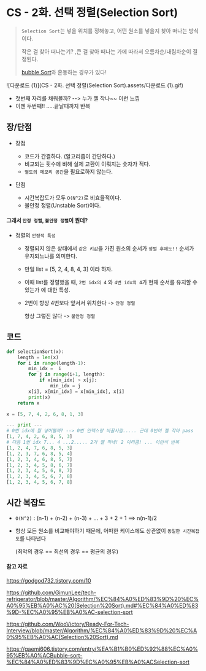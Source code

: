 # CS - 2화. 선택 정렬(Selection Sort)

> `Selection Sort`는 넣을 위치를 정해놓고, 어떤 원소를 넣을지 찾아 떠나는 방식이다.
>
> 작은 걸 찾아 떠나는기? ,큰 걸 찾아 떠나는 가에 따라서 오름차순/내림차순이 결정된다.
>
> [bubble Sort](https://ashoil.tistory.com/16)와 혼동하는 경우가 있다! 





![다운로드 (1)](CS - 2화. 선택 정렬(Selection Sort).assets/다운로드 (1).gif)





- 첫번째 자리를 채워볼까? --> 누가 젤 작나~~ 이런 느낌
- 이젠 두번째!!  .....끝날때까지 반복



## 장/단점

- 장점
  - 코드가 간결하다. (알고리즘이 간단하다.)
  - 비교되는 횟수에 비해 실제 교환이 이뤄지는 숫자가 적다.
  - `별도의 메모리 공간`을 필요로하지 않는다.

- 단점
  - 시간복잡도가 모두 `O(N^2)`로 비효율적이다.
  - 불안정 정렬(Unstable Sort)이다.



#### 그래서 `안정 정렬`, `불안정 정렬`이 뭔데?

- 정렬의 `안정적 특성 `

  - 정렬되지 않은 상태에서 `같은 키값`을 가진 원소의 순서가 `정렬 후에도!!` 순서가 유지되느냐를 의미한다.

  - 만일 list = [5, 2, 4, 8, 4, 3] 이라 하자.

  - 이때 list를 정렬했을 때, `2번 idx의 4` 와 `4번 idx의 4`가 현재 순서를 유지할 수 있는가 에 대한 특성. 

  - 2번이 항상 4번보다 앞서서 위치한다 -> `안정 정렬`

    항상 그렇진 않다 -> `불안정 정렬`



## 코드

```python
def selectionSort(x):
    length = len(x)
    for i in range(length-1):
        min_idx =  i
        for j in range(i+1, length):
            if x[min_idx] > x[j]:
                min_idx = j
        x[i], x[min_idx] = x[min_idx], x[i]
        print(x)
    return x

x = [5, 7, 4, 2, 6, 8, 1, 3]

--- print ---
# 0번 idx에 뭘 넣어볼까? --> 0번 인덱스랑 바꿀사람..... 근데 0번이 젤 작아 pass
[1, 7, 4, 2, 6, 8, 5, 3]
# 다음 1번 idx 7... 4 ...2..... 2가 젤 작네! 2 이리콤! ... 이런식 반복
[1, 2, 4, 7, 6, 8, 5, 3]
[1, 2, 3, 7, 6, 8, 5, 4]
[1, 2, 3, 4, 6, 8, 5, 7]
[1, 2, 3, 4, 5, 8, 6, 7]
[1, 2, 3, 4, 5, 6, 8, 7]
[1, 2, 3, 4, 5, 6, 7, 8]
[1, 2, 3, 4, 5, 6, 7, 8]
```



## 시간 복잡도

- `O(N^2)`  : (n-1) + (n-2) + (n-3) + ... + 3 + 2 + 1 ==> n(n-1)/2

- 항상 모든 원소를 비교해야하기 때문에, 어떠한 케이스에도 상관없이 `동일한 시간복잡도`를 나타낸다

  (최악의 경우 == 최선의 경우 == 평균의 경우)



#### 참고 자료

https://godgod732.tistory.com/10

https://github.com/GimunLee/tech-refrigerator/blob/master/Algorithm/%EC%84%A0%ED%83%9D%20%EC%A0%95%EB%A0%AC%20(Selection%20Sort).md#%EC%84%A0%ED%83%9D-%EC%A0%95%EB%A0%AC-selection-sort

https://github.com/WooVictory/Ready-For-Tech-Interview/blob/master/Algorithm/%EC%84%A0%ED%83%9D%20%EC%A0%95%EB%A0%AC(Selection%20Sort).md

https://gaemi606.tistory.com/entry/%EA%B1%B0%ED%92%88%EC%A0%95%EB%A0%ACBubble-sort-%EC%84%A0%ED%83%9D%EC%A0%95%EB%A0%ACSelection-sort